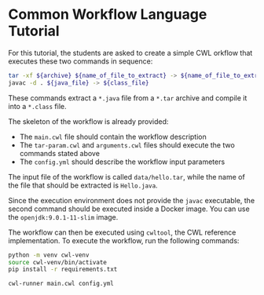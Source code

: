 # Common Workflow Language Tutorial

For this tutorial, the students are asked to create a simple CWL orkflow that executes these two commands in sequence:

```bash
tar -xf ${archive} ${name_of_file_to_extract} -> ${name_of_file_to_extract}
javac -d . ${java_file} -> ${class_file}
```

These commands extract a `*.java` file from a `*.tar` archive and compile it into a `*.class` file.

The skeleton of the workflow is already provided:

 - The `main.cwl` file should contain the workflow description
 - The `tar-param.cwl` and `arguments.cwl` files should execute the two commands stated above
 - The `config.yml` should describe the workflow input parameters

The input file of the workflow is called `data/hello.tar`, while the name of the file that should be extracted is `Hello.java`.

Since the execution environment does not provide the `javac` executable, the second command should be executed inside a Docker image. You can use the `openjdk:9.0.1-11-slim` image.

The workflow can then be executed using `cwltool`, the CWL reference implementation. To execute the workflow, run the following commands:

```bash
python -m venv cwl-venv
source cwl-venv/bin/activate
pip install -r requirements.txt

cwl-runner main.cwl config.yml
```